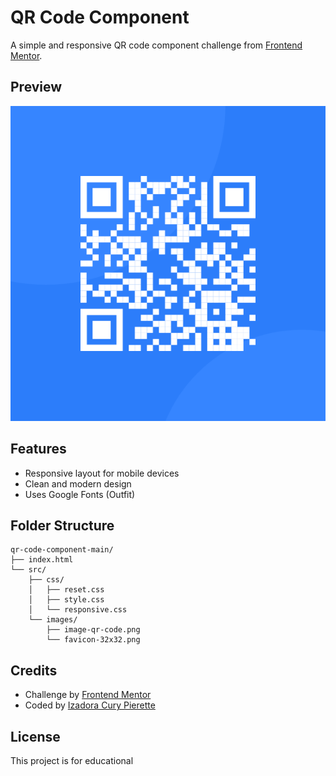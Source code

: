 # QR Code Component

A simple and responsive QR code component challenge from [Frontend Mentor](https://www.frontendmentor.io/challenges/qr-code-component-iux_sIO_H).

## Preview

![QR Code Component Screenshot](./src/images/image-qr-code.png)

## Features

- Responsive layout for mobile devices
- Clean and modern design
- Uses Google Fonts (Outfit)

## Folder Structure

```
qr-code-component-main/
├── index.html
└── src/
    ├── css/
    │   ├── reset.css
    │   ├── style.css
    │   └── responsive.css
    └── images/
        ├── image-qr-code.png
        └── favicon-32x32.png
```

## Credits

- Challenge by [Frontend Mentor](https://www.frontendmentor.io?ref=challenge)
- Coded by [Izadora Cury Pierette](#)

## License

This project is for educational